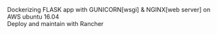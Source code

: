 Dockerizing FLASK app with GUNICORN[wsgi] & NGINX[web server] on AWS ubuntu 16.04        
Deploy and maintain with Rancher

